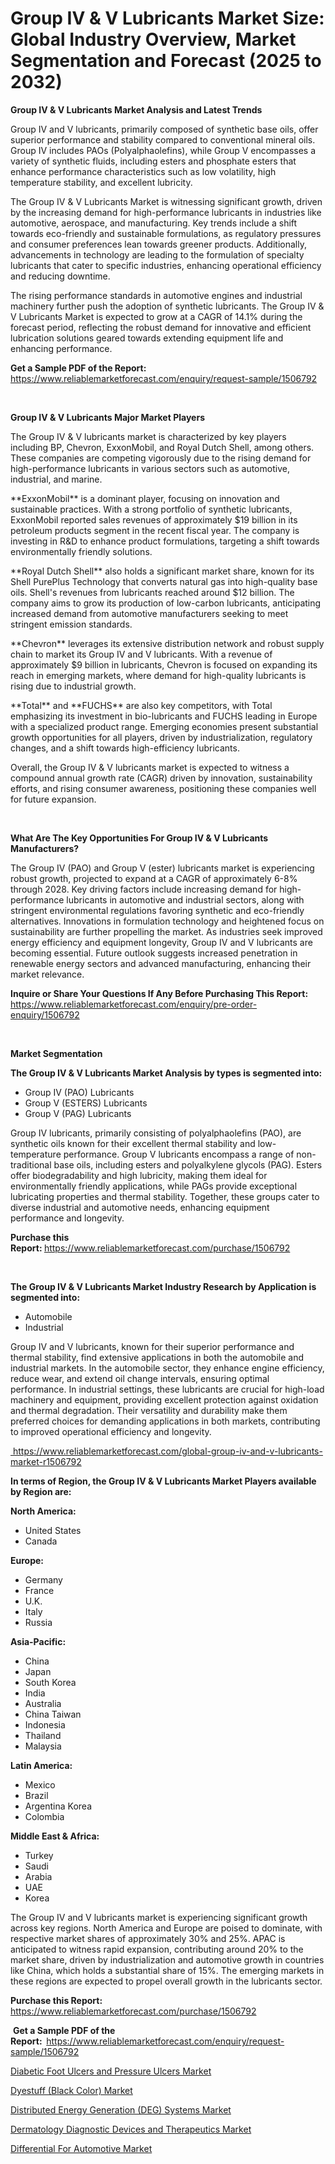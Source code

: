 <p><h1>Group IV & V Lubricants Market Size: Global Industry Overview, Market Segmentation and Forecast (2025 to 2032)</h1></p><p><strong>Group IV & V Lubricants Market Analysis and Latest Trends</strong></p>
<p><p>Group IV and V lubricants, primarily composed of synthetic base oils, offer superior performance and stability compared to conventional mineral oils. Group IV includes PAOs (Polyalphaolefins), while Group V encompasses a variety of synthetic fluids, including esters and phosphate esters that enhance performance characteristics such as low volatility, high temperature stability, and excellent lubricity. </p><p>The Group IV & V Lubricants Market is witnessing significant growth, driven by the increasing demand for high-performance lubricants in industries like automotive, aerospace, and manufacturing. Key trends include a shift towards eco-friendly and sustainable formulations, as regulatory pressures and consumer preferences lean towards greener products. Additionally, advancements in technology are leading to the formulation of specialty lubricants that cater to specific industries, enhancing operational efficiency and reducing downtime.</p><p>The rising performance standards in automotive engines and industrial machinery further push the adoption of synthetic lubricants. The Group IV & V Lubricants Market is expected to grow at a CAGR of 14.1% during the forecast period, reflecting the robust demand for innovative and efficient lubrication solutions geared towards extending equipment life and enhancing performance.</p></p>
<p><strong>Get a Sample PDF of the Report:&nbsp;</strong> <a href="https://www.reliablemarketforecast.com/enquiry/request-sample/1506792?utm_campaign=1130&utm_medium=2&utm_source=Github&utm_content=ia&utm_term=23032025&utm_id=group-iv-v-lubricants">https://www.reliablemarketforecast.com/enquiry/request-sample/1506792</a></p>
<p>&nbsp;</p>
<p><strong>Group IV & V Lubricants Major Market Players</strong></p>
<p><p>The Group IV & V lubricants market is characterized by key players including BP, Chevron, ExxonMobil, and Royal Dutch Shell, among others. These companies are competing vigorously due to the rising demand for high-performance lubricants in various sectors such as automotive, industrial, and marine.</p><p>**ExxonMobil** is a dominant player, focusing on innovation and sustainable practices. With a strong portfolio of synthetic lubricants, ExxonMobil reported sales revenues of approximately $19 billion in its petroleum products segment in the recent fiscal year. The company is investing in R&D to enhance product formulations, targeting a shift towards environmentally friendly solutions.</p><p>**Royal Dutch Shell** also holds a significant market share, known for its Shell PurePlus Technology that converts natural gas into high-quality base oils. Shell's revenues from lubricants reached around $12 billion. The company aims to grow its production of low-carbon lubricants, anticipating increased demand from automotive manufacturers seeking to meet stringent emission standards.</p><p>**Chevron** leverages its extensive distribution network and robust supply chain to market its Group IV and V lubricants. With a revenue of approximately $9 billion in lubricants, Chevron is focused on expanding its reach in emerging markets, where demand for high-quality lubricants is rising due to industrial growth.</p><p>**Total** and **FUCHS** are also key competitors, with Total emphasizing its investment in bio-lubricants and FUCHS leading in Europe with a specialized product range. Emerging economies present substantial growth opportunities for all players, driven by industrialization, regulatory changes, and a shift towards high-efficiency lubricants.</p><p>Overall, the Group IV & V lubricants market is expected to witness a compound annual growth rate (CAGR) driven by innovation, sustainability efforts, and rising consumer awareness, positioning these companies well for future expansion.</p></p>
<p>&nbsp;</p>
<p><strong>What Are The Key Opportunities For Group IV & V Lubricants Manufacturers?</strong></p>
<p><p>The Group IV (PAO) and Group V (ester) lubricants market is experiencing robust growth, projected to expand at a CAGR of approximately 6-8% through 2028. Key driving factors include increasing demand for high-performance lubricants in automotive and industrial sectors, along with stringent environmental regulations favoring synthetic and eco-friendly alternatives. Innovations in formulation technology and heightened focus on sustainability are further propelling the market. As industries seek improved energy efficiency and equipment longevity, Group IV and V lubricants are becoming essential. Future outlook suggests increased penetration in renewable energy sectors and advanced manufacturing, enhancing their market relevance.</p></p>
<p><strong>Inquire or Share Your Questions If Any Before Purchasing This Report:</strong> <a href="https://www.reliablemarketforecast.com/enquiry/pre-order-enquiry/1506792?utm_campaign=1130&utm_medium=2&utm_source=Github&utm_content=ia&utm_term=23032025&utm_id=group-iv-v-lubricants">https://www.reliablemarketforecast.com/enquiry/pre-order-enquiry/1506792</a></p>
<p>&nbsp;</p>
<p><strong>Market Segmentation</strong></p>
<p><strong>The Group IV & V Lubricants Market Analysis by types is segmented into:</strong></p>
<p><ul><li>Group IV (PAO) Lubricants</li><li>Group V (ESTERS) Lubricants</li><li>Group V (PAG) Lubricants</li></ul></p>
<p><p>Group IV lubricants, primarily consisting of polyalphaolefins (PAO), are synthetic oils known for their excellent thermal stability and low-temperature performance. Group V lubricants encompass a range of non-traditional base oils, including esters and polyalkylene glycols (PAG). Esters offer biodegradability and high lubricity, making them ideal for environmentally friendly applications, while PAGs provide exceptional lubricating properties and thermal stability. Together, these groups cater to diverse industrial and automotive needs, enhancing equipment performance and longevity.</p></p>
<p><strong>Purchase this Report:&nbsp;</strong><a href="https://www.reliablemarketforecast.com/purchase/1506792?utm_campaign=1130&utm_medium=2&utm_source=Github&utm_content=ia&utm_term=23032025&utm_id=group-iv-v-lubricants">https://www.reliablemarketforecast.com/purchase/1506792</a></p>
<p>&nbsp;</p>
<p><strong>The Group IV & V Lubricants Market Industry Research by Application is segmented into:</strong></p>
<p><ul><li>Automobile</li><li>Industrial</li></ul></p>
<p><p>Group IV and V lubricants, known for their superior performance and thermal stability, find extensive applications in both the automobile and industrial markets. In the automobile sector, they enhance engine efficiency, reduce wear, and extend oil change intervals, ensuring optimal performance. In industrial settings, these lubricants are crucial for high-load machinery and equipment, providing excellent protection against oxidation and thermal degradation. Their versatility and durability make them preferred choices for demanding applications in both markets, contributing to improved operational efficiency and longevity.</p></p>
<p><a href="https://www.reliablemarketforecast.com/global-group-iv-and-v-lubricants-market-r1506792?utm_campaign=1130&utm_medium=2&utm_source=Github&utm_content=ia&utm_term=23032025&utm_id=group-iv-v-lubricants">&nbsp;https://www.reliablemarketforecast.com/global-group-iv-and-v-lubricants-market-r1506792</a></p>
<p><strong>In terms of Region, the Group IV & V Lubricants Market Players available by Region are:</strong></p>
<p>
    <p> <strong> North America: </strong>
        <ul>
            <li>United States</li>
            <li>Canada</li>
        </ul>
        </p> 
    <p> <strong> Europe: </strong>
        <ul>
            <li>Germany</li>
            <li>France</li>
            <li>U.K.</li>
            <li>Italy</li>
            <li>Russia</li>
        </ul>
        </p> 
    <p> <strong> Asia-Pacific: </strong>
        <ul>
            <li>China</li>
            <li>Japan</li>
            <li>South Korea</li>
            <li>India</li>
            <li>Australia</li>
            <li>China Taiwan</li>
            <li>Indonesia</li>
            <li>Thailand</li>
            <li>Malaysia</li>
        </ul>
        </p> 
    <p> <strong> Latin America: </strong>
        <ul>
            <li>Mexico</li>
            <li>Brazil</li>
            <li>Argentina Korea</li>
            <li>Colombia</li>
        </ul>
        </p> 
    <p> <strong> Middle East & Africa: </strong>
        <ul>
            <li>Turkey</li>
            <li>Saudi</li>
            <li>Arabia</li>
            <li>UAE</li>
            <li>Korea</li>
        </ul>
    </p>
    </p>
<p><p>The Group IV and V lubricants market is experiencing significant growth across key regions. North America and Europe are poised to dominate, with respective market shares of approximately 30% and 25%. APAC is anticipated to witness rapid expansion, contributing around 20% to the market share, driven by industrialization and automotive growth in countries like China, which holds a substantial share of 15%. The emerging markets in these regions are expected to propel overall growth in the lubricants sector.</p></p>
<p><strong>Purchase this Report: </strong><a href="https://www.reliablemarketforecast.com/purchase/1506792?utm_campaign=1130&utm_medium=2&utm_source=Github&utm_content=ia&utm_term=23032025&utm_id=group-iv-v-lubricants">https://www.reliablemarketforecast.com/purchase/1506792</a></p>
<p>&nbsp;<strong>Get a Sample PDF of the Report:&nbsp;&nbsp;</strong><a href="https://www.reliablemarketforecast.com/enquiry/request-sample/1506792?utm_campaign=1130&utm_medium=2&utm_source=Github&utm_content=ia&utm_term=23032025&utm_id=group-iv-v-lubricants">https://www.reliablemarketforecast.com/enquiry/request-sample/1506792</a></p>
<p><strong></strong></p>
<p><p><a href="https://github.com/dickstoscopg/Market-Research-Report-List-1/blob/main/diabetic-foot-ulcers-and-pressure-ulcers-market.md?utm_campaign=1130&utm_medium=2&utm_source=Github&utm_content=ia&utm_term=23032025&utm_id=group-iv-v-lubricants">Diabetic Foot Ulcers and Pressure Ulcers Market</a></p><p><a href="https://github.com/dagnewopus/Market-Research-Report-List-1/blob/main/dyestuff-black-color-market.md?utm_campaign=1130&utm_medium=2&utm_source=Github&utm_content=ia&utm_term=23032025&utm_id=group-iv-v-lubricants">Dyestuff (Black Color) Market</a></p><p><a href="https://github.com/papnider/Market-Research-Report-List-1/blob/main/distributed-energy-generation-deg-systems-market.md?utm_campaign=1130&utm_medium=2&utm_source=Github&utm_content=ia&utm_term=23032025&utm_id=group-iv-v-lubricants">Distributed Energy Generation (DEG) Systems Market</a></p><p><a href="https://github.com/geresalgieaz/Market-Research-Report-List-1/blob/main/dermatology-diagnostic-devices-and-therapeutics-market.md?utm_campaign=1130&utm_medium=2&utm_source=Github&utm_content=ia&utm_term=23032025&utm_id=group-iv-v-lubricants">Dermatology Diagnostic Devices and Therapeutics Market</a></p><p><a href="https://github.com/foustzelmsdv/Market-Research-Report-List-1/blob/main/differential-for-automotive-market.md?utm_campaign=1130&utm_medium=2&utm_source=Github&utm_content=ia&utm_term=23032025&utm_id=group-iv-v-lubricants">Differential For Automotive Market</a></p></p>